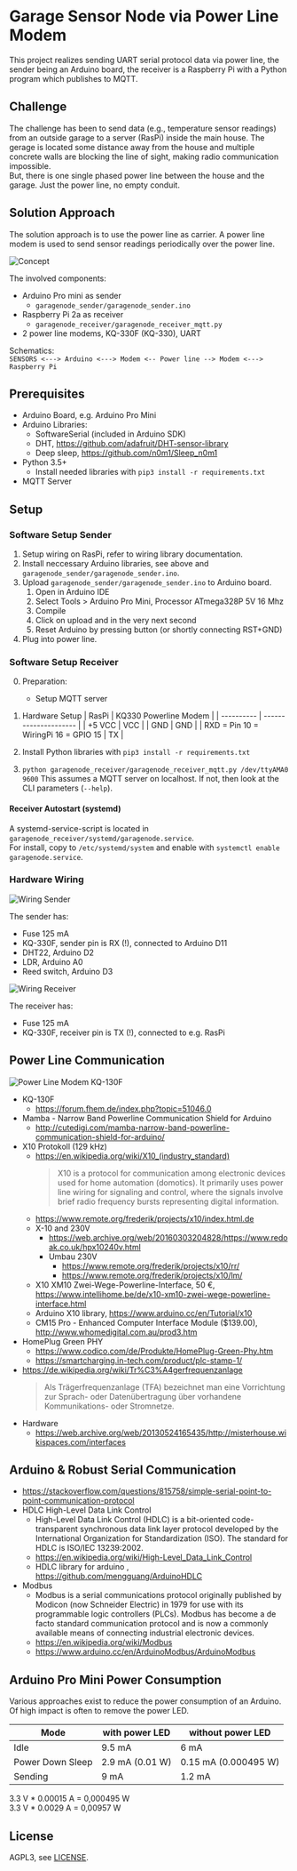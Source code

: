 

Garage Sensor Node via Power Line Modem
=======================================

This project realizes sending UART serial protocol data via power line, the sender being an Arduino board, the receiver is a Raspberry Pi with a Python program which publishes to MQTT.  


## Challenge
The challenge has been to send data (e.g., temperature sensor readings) from an outside garage to a server (RasPi) inside the main house. 
The gerage is located some distance away from the house and multiple concrete walls are blocking the line of sight, making radio communication impossible.  
But, there is one single phased power line between the house and the garage. Just the power line, no empty conduit.  


## Solution Approach
The solution approach is to use the power line as  carrier. 
A power line modem is used to send sensor readings periodically over the power line.  

![Concept](doc/concept.png)

The involved components:  
* Arduino Pro mini as sender
  * `garagenode_sender/garagenode_sender.ino`
* Raspberry Pi 2a as receiver
  * `garagenode_receiver/garagenode_receiver_mqtt.py`
* 2 power line modems, KQ-330F (KQ-330), UART

Schematics:  
`SENSORS <---> Arduino <---> Modem <-- Power line --> Modem <---> Raspberry Pi`




## Prerequisites
* Arduino Board, e.g. Arduino Pro Mini
* Arduino Libraries:
  * SoftwareSerial (included in Arduino SDK)
  * DHT, https://github.com/adafruit/DHT-sensor-library
  * Deep sleep, https://github.com/n0m1/Sleep_n0m1
* Python 3.5+
  * Install needed libraries with `pip3 install -r requirements.txt`
* MQTT Server




## Setup

### Software Setup Sender
1. Setup wiring on RasPi, refer to wiring library documentation.
2. Install neccessary Arduino libraries, see above and `garagenode_sender/garagenode_sender.ino`.
3. Upload `garagenode_sender/garagenode_sender.ino` to Arduino board.
   1. Open in Arduino IDE
   2. Select Tools > Arduino Pro Mini, Processor ATmega328P 5V 16 Mhz
   3. Compile 
   5. Click on upload and in the very next second
   5. Reset Arduino by pressing button (or shortly connecting RST+GND)
4. Plug into power line.


### Software Setup Receiver
0. Preparation:
   * Setup MQTT server
  
1. Hardware Setup
   | RasPi      | KQ330 Powerline Modem |
   | ---------- | --------------------- |
   | +5 VCC     | VCC |
   | GND        | GND |
   | RXD = Pin 10 = WiringPi 16 = GPIO 15       | TX  |

2. Install Python libraries with `pip3 install -r requirements.txt`

3. `python garagenode_receiver/garagenode_receiver_mqtt.py /dev/ttyAMA0 9600` 
   This assumes a MQTT server on localhost. If not, then look at the CLI parameters (`--help`).


#### Receiver Autostart (systemd)
A systemd-service-script is located in `garagenode_receiver/systemd/garagenode.service`.  
For install, copy to `/etc/systemd/system` and enable with `systemctl enable garagenode.service`.


### Hardware Wiring

![Wiring Sender](doc/GarageNode_sender.png)  

The sender has:
* Fuse 125 mA
* KQ-330F, sender pin is RX (!), connected to Arduino D11
* DHT22, Arduino D2
* LDR, Arduino A0
* Reed switch, Arduino D3


![Wiring Receiver](doc/GarageNode_receiver.png)  

The receiver has:
* Fuse 125 mA
* KQ-330F, receiver pin is TX (!), connected to e.g. RasPi




## Power Line Communication
![Power Line Modem KQ-130F](doc/kq-130f_kq330.jpg)

* KQ-130F
	* https://forum.fhem.de/index.php?topic=51046.0
* Mamba - Narrow Band Powerline Communication Shield for Arduino
	* http://cutedigi.com/mamba-narrow-band-powerline-communication-shield-for-arduino/
* X10 Protokoll (129 kHz)
  * https://en.wikipedia.org/wiki/X10_(industry_standard)
    > X10 is a protocol for communication among electronic devices used for home automation (domotics). It primarily uses power line wiring for signaling and control, where the signals involve brief radio frequency bursts representing digital information.
  * https://www.remote.org/frederik/projects/x10/index.html.de
  * X-10 and 230V 
    * https://web.archive.org/web/20160303204828/https://www.redoak.co.uk/hpx10240v.html
    * Umbau 230V
      * https://www.remote.org/frederik/projects/x10/rr/
      * https://www.remote.org/frederik/projects/x10/lm/
  * X10 XM10 Zwei-Wege-Powerline-Interface, 50 €, https://www.intellihome.be/de/x10-xm10-zwei-wege-powerline-interface.html
  * Arduino X10 library, https://www.arduino.cc/en/Tutorial/x10
  * CM15 Pro - Enhanced Computer Interface Module ($139.00), http://www.whomedigital.com.au/prod3.htm
* HomePlug Green PHY
	* https://www.codico.com/de/Produkte/HomePlug-Green-Phy.htm
	* https://smartcharging.in-tech.com/product/plc-stamp-1/
* https://de.wikipedia.org/wiki/Tr%C3%A4gerfrequenzanlage
  > Als Trägerfrequenzanlage (TFA) bezeichnet man eine Vorrichtung zur Sprach- oder Datenübertragung über vorhandene Kommunikations- oder Stromnetze.
* Hardware
  * https://web.archive.org/web/20130524165435/http://misterhouse.wikispaces.com/interfaces


## Arduino & Robust Serial Communication
* https://stackoverflow.com/questions/815758/simple-serial-point-to-point-communication-protocol
* HDLC High-Level Data Link Control
  * High-Level Data Link Control (HDLC) is a bit-oriented code-transparent synchronous data link layer protocol developed by the International Organization for Standardization (ISO). The standard for HDLC is ISO/IEC 13239:2002. 
  * https://en.wikipedia.org/wiki/High-Level_Data_Link_Control
  * HDLC library for arduino , https://github.com/mengguang/ArduinoHDLC
* Modbus
  * Modbus is a serial communications protocol originally published by Modicon (now Schneider Electric) in 1979 for use with its programmable logic controllers (PLCs). Modbus has become a de facto standard communication protocol and is now a commonly available means of connecting industrial electronic devices.
  * https://en.wikipedia.org/wiki/Modbus
  * https://www.arduino.cc/en/ArduinoModbus/ArduinoModbus


## Arduino Pro Mini Power Consumption
Various approaches exist to reduce the power consumption of an Arduino. Of high impact is often to remove the power LED.

| Mode             | with power LED  | without power LED    |
| ---------------- | --------------- | -------------------- |
| Idle             | 9.5 mA          | 6 mA                 |
| Power Down Sleep | 2.9 mA (0.01 W) | 0.15 mA (0.000495 W) |
| Sending          | 9 mA            | 1.2 mA               | 

3.3 V * 0.00015 A = 0,000495 W  
3.3 V * 0.0029 A = 0,00957 W   


## License
AGPL3, see [LICENSE](LICENSE).
